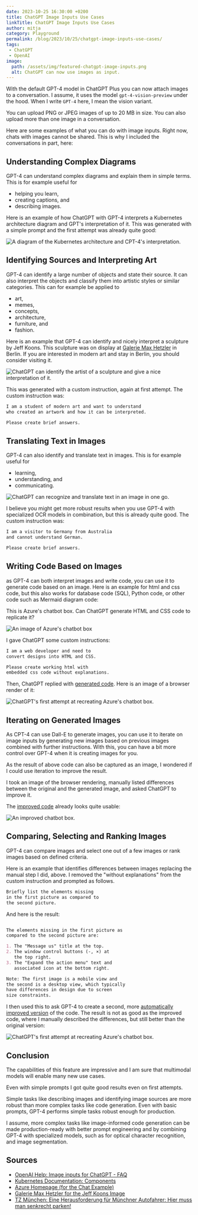 ```yaml
---
date: 2023-10-25 16:30:00 +0200
title: ChatGPT Image Inputs Use Cases
linkTitle: ChatGPT Image Inputs Use Cases
author: mitja
category: Playground
permalink: /blog/2023/10/25/chatgpt-image-inputs-use-cases/
tags: 
 - ChatGPT
 - OpenAI
image:
  path: /assets/img/featured-chatgpt-image-inputs.png
  alt: ChatGPT can now use images as input.
---
```


With the default GPT-4 model in ChatGPT Plus you can now attach images to a conversation. I assume, it uses the model `gpt-4-vision-preview` under the hood. When I write `GPT-4` here, I mean the vision variant.

You can upload PNG or JPEG images of up to 20 MB in size. You can also upload more than one image in a conversation.

Here are some examples of what you can do with image inputs. Right now, chats with images cannot be shared. This is why I included the conversations in part, here:

## Understanding Complex Diagrams

GPT-4 can understand complex diagrams and explain them in simple terms. This is for example useful for

- helping you learn,
- creating captions, and
- describing images.

Here is an example of how ChatGPT with GPT-4 interprets a Kubernetes architecture diagram and GPT's interpretation of it. This was generated with a simple prompt and the first attempt was already quite good:

![A diagram of the Kubernetes architecture and CPT-4's interpretation.](/assets/blog/2023/chatgpt-image-inputs/describe-image.png)

## Identifying Sources and Interpreting Art

GPT-4 can identify a large number of objects and state their source. It can also interpret the objects and classify them into artistic styles or similar categories. This can for example be applied to

- art,
- memes,
- concepts,
- architecture,
- furniture, and
- fashion.

Here is an example that GPT-4 can identify and nicely interpret a sculpture by Jeff Koons. This sculpture was on display at [Galerie Max Hetzler](https://www.maxhetzler.com) in Berlin. If you are interested in modern art and stay in Berlin, you should consider visiting it.

![ChatGPT can identify the artist of a sculpture and give a nice interpretation of it.](/assets/blog/2023/chatgpt-image-inputs/identify-and-interprete.png)

This was generated with a custom instruction, again at first attempt. The custom instruction was:


```markdown
I am a student of modern art and want to understand 
who created an artwork and how it can be interpreted.

Please create brief answers.
```

## Translating Text in Images

GPT-4 can also identify and translate text in images. This is for example useful for

- learning,
- understanding, and
- communicating.

![ChatGPT can recognize and translate text in an image in one go.](/assets/blog/2023/chatgpt-image-inputs/translate-text-in-image.png)

I believe you might get more robust results when you use GPT-4 with specialized OCR models in combination, but this is already quite good. The custom instruction was:

```markdown
I am a visitor to Germany from Australia 
and cannot understand German.

Please create brief answers.
```

## Writing Code Based on Images

as GPT-4 can both interpret images and write code, you can use it to generate code based on an image. Here is an example for html and css code, but this also works for database code (SQL), Python code, or other code such as Mermaid diagram code:

This is Azure's chatbot box. Can ChatGPT generate HTML and CSS code to replicate it?

![An image of Azure's chatbot box](/assets/blog/2023/chatgpt-image-inputs/chat.png)

I gave ChatGPT some custom instructions:

```markdown
I am a web developer and need to 
convert designs into HTML and CSS.

Please create working html with 
embedded css code without explanations.
```

Then, ChatGPT replied with [generated code](/assets/blog/2023/chatgpt-image-inputs/chat.html). Here is an image of a browser render of it:

![ChatGPT's first attempt at recreating Azure's chatbot box.](/assets/blog/2023/chatgpt-image-inputs/chat-generated.png)

## Iterating on Generated Images

As CPT-4 can use Dall-E to generate images, you can use it to iterate on image inputs by generating new images based on previous images combined with further instructions. With this, you can have a bit more control over GPT-4 when it is creating images for you.

As the result of above code can also be captured as an image, I wondered if I could use iteration to improve the result.

I took an image of the browser rendering, manually listed differences between the original and the generated image, and asked ChatGPT to improve it.

The [improved code](/assets/blog/2023/chatgpt-image-inputs/chat-improved-manually.html) already looks quite usable:

![An improved chatbot box.](/assets/blog/2023/chatgpt-image-inputs/chat-generated-improved-manually.png)

## Comparing, Selecting and Ranking Images

GPT-4 can compare images and select one out of a few images or rank images based on defined criteria.

Here is an example that identifies differences between images replacing the manual step I did, above. I removed the "without explanations" from the custom instruction and prompted as follows.

```markdown
Briefly list the elements missing
in the first picture as compared to
the second picture.
```

And here is the result:

```markdown

The elements missing in the first picture as 
compared to the second picture are:

1. The "Message us" title at the top.
2. The window control buttons (-, ×) at 
   the top right.
3. The "Expand the action menu" text and 
   associated icon at the bottom right.

Note: The first image is a mobile view and 
the second is a desktop view, which typically 
have differences in design due to screen 
size constraints.
```

I then used this to ask GPT-4 to create a second, more [automatically improved version](/assets/blog/2023/chatgpt-image-inputs/chat-generated-improved-automatically.html) of the code. The result is not as good as the improved code, where I manually described the differences, but still better than the original version:

![ChatGPT's first attempt at recreating Azure's chatbot box.](assets/blog/2023/chatgpt-image-inputs/chat-generated-improved-automatically.png)

## Conclusion

The capabilities of this feature are impressive and I am sure that multimodal models will enable many new use cases.

Even with simple prompts I got quite good results even on first attempts.

Simple tasks like describing images and identifying image sources are more robust than more complex tasks like code generation. Even with basic prompts, GPT-4 performs simple tasks robust enough for production.

I assume, more complex tasks like image-informed code generation can be made production-ready with better prompt engineering and by combining GPT-4 with specialized models, such as for optical character recognition, and image segmentation.

## Sources

- [OpenAI Help: Image inputs for ChatGPT - FAQ](https://help.openai.com/en/articles/8400551-image-inputs-for-chatgpt-faq)
- [Kubernetes Documentation: Components](https://kubernetes.io/docs/concepts/overview/components/)
- [Azure Homepage (for the Chat Example)](https://azure.microsoft.com/en-gb/)
- [Galerie Max Hetzler for the Jeff Koons Image](https://www.maxhetzler.com/artists/jeff-koons)
- [TZ München: Eine Herausforderung für Münchner Autofahrer: Hier muss man senkrecht parken!](https://www.tz.de/muenchen/leserreporter/muenchen-schild-schreibt-vor-senkrecht-einparken-9383603.html)